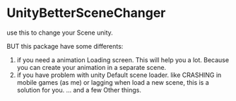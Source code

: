 # UnityBetterSceneChanger

use this to change your Scene unity.

BUT this package have some differents:
 1. if you need a animation Loading screen. This will help you a lot. Because you can create your animation in a separate scene.
 2. if you have problem with unity Default scene loader. like CRASHING in mobile games (as me) or lagging when load a new scene, this is a solution for you.
 ... and a few Other things.

